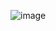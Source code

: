 ![image](https://user-images.githubusercontent.com/70831061/216608630-589cbc89-4536-4598-bd04-86ec8b8192a3.png)

